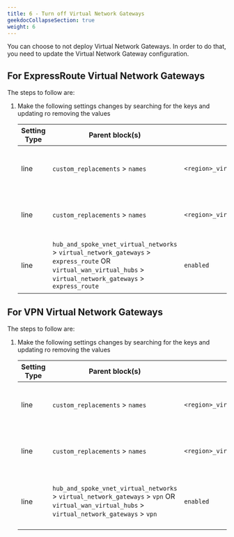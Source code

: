 ```yaml
---
title: 6 - Turn off Virtual Network Gateways
geekdocCollapseSection: true
weight: 6
---
```


You can choose to not deploy Virtual Network Gateways. In order to do that, you need to update the Virtual Network Gateway configuration.

## For ExpressRoute Virtual Network Gateways

The steps to follow are:

1. Make the following settings changes by searching for the keys and updating ro removing the values

    | Setting Type | Parent block(s) | Key | Action | Count | Notes |
    | - | - | - | - | - | - |
    | line | `custom_replacements` > `names` | `<region>_virtual_network_gateway_express_route_name` | Delete (optional) | 1+ | `<region>` is the relevant region (e.g. `primary` or `secondary`) |
    | line | `custom_replacements` > `names` | `<region>_virtual_network_gateway_express_route_public_ip_name` | Delete (optional) | 1+ | `<region>` is the relevant region (e.g. `primary` or `secondary`) |
    | line | `hub_and_spoke_vnet_virtual_networks` > `virtual_network_gateways` > `express_route` OR `virtual_wan_virtual_hubs` > `virtual_network_gateways` > `express_route` | `enabled` | Update setting to `false` | 1+ | There will be two instances for a multi-region deployment |

## For VPN Virtual Network Gateways

The steps to follow are:

1. Make the following settings changes by searching for the keys and updating ro removing the values

    | Setting Type | Parent block(s) | Key | Action | Count | Notes |
    | - | - | - | - | - | - |
    | line | `custom_replacements` > `names` | `<region>_virtual_network_gateway_vpn_name` | Delete (optional) | 1+ | `<region>` is the relevant region (e.g. `primary` or `secondary`) |
    | line | `custom_replacements` > `names` | `<region>_virtual_network_gateway_vpn_public_ip_name` | Delete (optional) | 1+ | `<region>` is the relevant region (e.g. `primary` or `secondary`) |
    | line | `hub_and_spoke_vnet_virtual_networks` > `virtual_network_gateways` > `vpn` OR `virtual_wan_virtual_hubs` > `virtual_network_gateways` > `vpn` | `enabled` | Update setting to `false` | 1+ | There will be two instances for a multi-region deployment |

